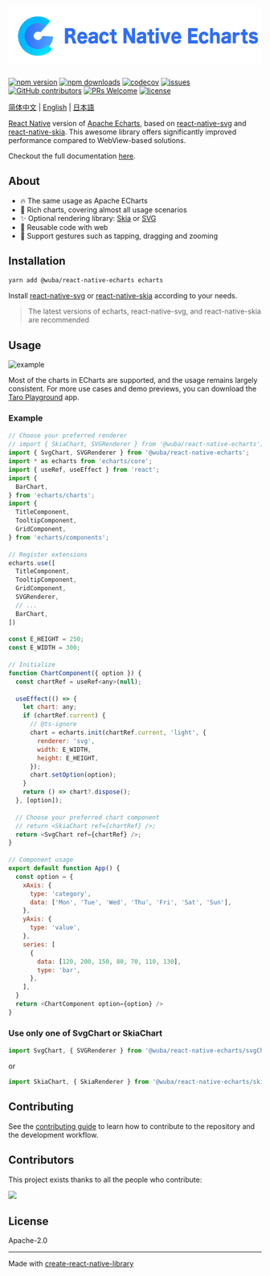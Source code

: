 [![](./logo.svg)](https://wuba.github.io/react-native-echarts/)
=

[![npm version](https://img.shields.io/npm/v/@wuba/react-native-echarts.svg?style=flat)](https://www.npmjs.com/package/@wuba/react-native-echarts)
[![npm downloads](https://img.shields.io/npm/dm/@wuba/react-native-echarts)](https://www.npmjs.com/package/@wuba/react-native-echarts)
[![codecov](https://codecov.io/gh/wuba/react-native-echarts/graph/badge.svg?token=BF6LGEXO55)](https://codecov.io/gh/wuba/react-native-echarts)
[![issues](https://img.shields.io/github/issues/wuba/react-native-echarts.svg?style=flat)](https://github.com/wuba/react-native-echarts/issues)
[![GitHub contributors](https://img.shields.io/github/contributors/wuba/react-native-echarts.svg?style=flat)](https://github.com/wuba/react-native-echarts/graphs/contributors)
[![PRs Welcome](https://img.shields.io/badge/PRs-welcome-brightgreen.svg)](https://github.com/wuba/react-native-echarts/pulls)
[![license](https://img.shields.io/github/license/wuba/react-native-echarts.svg?style=flat)](https://github.com/wuba/react-native-echarts/blob/main/LICENSE)

[简体中文](./README_CN.md) | [English](./README.md) | [日本語](./README_JP.md)

[React Native](https://reactnative.dev/) version of [Apache Echarts](https://github.com/apache/echarts), based on [react-native-svg](https://github.com/software-mansion/react-native-svg) and [react-native-skia](https://github.com/shopify/react-native-skia). This awesome library offers significantly improved performance compared to WebView-based solutions.

Checkout the full documentation [here](https://wuba.github.io/react-native-echarts/).

## About

* 🔥 The same usage as Apache ECharts
* 🎨 Rich charts, covering almost all usage scenarios
* ✨ Optional rendering library: [Skia](https://github.com/shopify/react-native-skia) or [SVG](https://github.com/software-mansion/react-native-svg)
* 🚀 Reusable code with web
* 📱 Support gestures such as tapping, dragging and zooming

## Installation

```sh
yarn add @wuba/react-native-echarts echarts
```

Install [react-native-svg](https://github.com/software-mansion/react-native-svg#installation) or [react-native-skia](https://shopify.github.io/react-native-skia/docs/getting-started/installation/) according to your needs.

> The latest versions of echarts, react-native-svg, and react-native-skia are recommended

## Usage

![example](https://raw.githubusercontent.com/wuba/react-native-echarts/main/screenshots/example.jpg)

Most of the charts in ECharts are supported, and the usage remains largely consistent. For more use cases and demo previews, you can download the [Taro Playground](https://github.com/wuba/taro-playground) app.

### Example
```js
// Choose your preferred renderer
// import { SkiaChart, SVGRenderer } from '@wuba/react-native-echarts';
import { SvgChart, SVGRenderer } from '@wuba/react-native-echarts';
import * as echarts from 'echarts/core';
import { useRef, useEffect } from 'react';
import {
  BarChart,
} from 'echarts/charts';
import {
  TitleComponent,
  TooltipComponent,
  GridComponent,
} from 'echarts/components';

// Register extensions
echarts.use([
  TitleComponent,
  TooltipComponent,
  GridComponent,
  SVGRenderer,
  // ...
  BarChart,
])

const E_HEIGHT = 250;
const E_WIDTH = 300;

// Initialize
function ChartComponent({ option }) {
  const chartRef = useRef<any>(null);

  useEffect(() => {
    let chart: any;
    if (chartRef.current) {
      // @ts-ignore
      chart = echarts.init(chartRef.current, 'light', {
        renderer: 'svg',
        width: E_WIDTH,
        height: E_HEIGHT,
      });
      chart.setOption(option);
    }
    return () => chart?.dispose();
  }, [option]);

  // Choose your preferred chart component
  // return <SkiaChart ref={chartRef} />;
  return <SvgChart ref={chartRef} />;
}

// Component usage
export default function App() {
  const option = {
    xAxis: {
      type: 'category',
      data: ['Mon', 'Tue', 'Wed', 'Thu', 'Fri', 'Sat', 'Sun'],
    },
    yAxis: {
      type: 'value',
    },
    series: [
      {
        data: [120, 200, 150, 80, 70, 110, 130],
        type: 'bar',
      },
    ],
  }
  return <ChartComponent option={option} />
}
```

### Use only one of SvgChart or SkiaChart
```js
import SvgChart, { SVGRenderer } from '@wuba/react-native-echarts/svgChart';
```
or
```js
import SkiaChart, { SkiaRenderer } from '@wuba/react-native-echarts/skiaChart';
```

## Contributing

See the [contributing guide](CONTRIBUTING.md) to learn how to contribute to the repository and the development workflow.

## Contributors

This project exists thanks to all the people who contribute:

[![](https://opencollective.com/react-native-echarts/contributors.svg?width=890&showBtn=false)](https://github.com/wuba/react-native-echarts/graphs/contributors)

## License

Apache-2.0

---

Made with [create-react-native-library](https://github.com/callstack/react-native-builder-bob)

